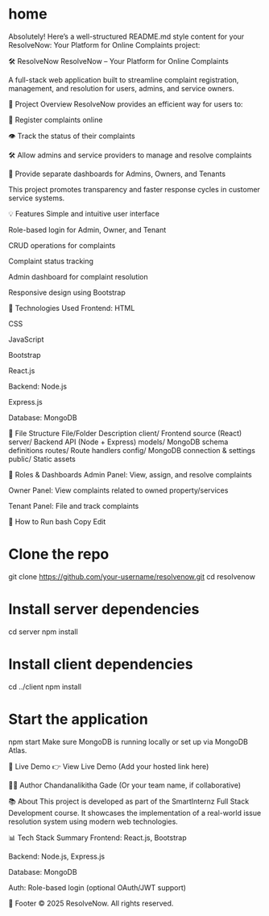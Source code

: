 # home
Absolutely! Here’s a well-structured README.md style content for your ResolveNow: Your Platform for Online Complaints project:

🛠️ ResolveNow
ResolveNow – Your Platform for Online Complaints

A full-stack web application built to streamline complaint registration, management, and resolution for users, admins, and service owners.

📌 Project Overview
ResolveNow provides an efficient way for users to:

📝 Register complaints online

👁️ Track the status of their complaints

🛠️ Allow admins and service providers to manage and resolve complaints

🔐 Provide separate dashboards for Admins, Owners, and Tenants

This project promotes transparency and faster response cycles in customer service systems.

💡 Features
Simple and intuitive user interface

Role-based login for Admin, Owner, and Tenant

CRUD operations for complaints

Complaint status tracking

Admin dashboard for complaint resolution

Responsive design using Bootstrap

🧰 Technologies Used
Frontend:
HTML

CSS

JavaScript

Bootstrap

React.js

Backend:
Node.js

Express.js

Database:
MongoDB

📁 File Structure
File/Folder	Description
client/	Frontend source (React)
server/	Backend API (Node + Express)
models/	MongoDB schema definitions
routes/	Route handlers
config/	MongoDB connection & settings
public/	Static assets

🔐 Roles & Dashboards
Admin Panel: View, assign, and resolve complaints

Owner Panel: View complaints related to owned property/services

Tenant Panel: File and track complaints

🚀 How to Run
bash
Copy
Edit
# Clone the repo
git clone https://github.com/your-username/resolvenow.git
cd resolvenow

# Install server dependencies
cd server
npm install

# Install client dependencies
cd ../client
npm install

# Start the application
npm start
Make sure MongoDB is running locally or set up via MongoDB Atlas.

🔗 Live Demo
👉 View Live Demo (Add your hosted link here)

👩‍💻 Author
Chandanalikitha Gade
(Or your team name, if collaborative)

📚 About
This project is developed as part of the SmartInternz Full Stack Development course.
It showcases the implementation of a real-world issue resolution system using modern web technologies.

📊 Tech Stack Summary
Frontend: React.js, Bootstrap

Backend: Node.js, Express.js

Database: MongoDB

Auth: Role-based login (optional OAuth/JWT support)

📌 Footer
© 2025 ResolveNow. All rights reserved.

